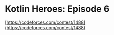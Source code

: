 # Kotlin Heroes: Episode 6
[https://codeforces.com/contest/1488](https://codeforces.com/contest/1488)
